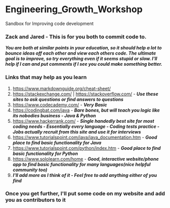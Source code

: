 # Engineering_Growth_Workshop
Sandbox for Improving code development


### Zack and Jared - This is for you both to commit code to.
***You are both at similar points in your education, so it should help a lot to bounce ideas off each other and view each others code. The ultimate goal is to improve, so try everything even if it seems stupid or slow. I'll help if I can and put comments if I see you could make something better.***


### Links that may help as you learn

1. https://www.markdownguide.org/cheat-sheet/
2. https://stackexchange.com/ | https://stackoverflow.com/ - ***Use these sites to ask questions or find answers to questions***
3. https://www.codecademy.com/ - ***Very Basic***
4. https://codingbat.com/java - ***Bare bones, but will teach you logic like its nobodies business - Java & Python***
5. https://www.hackerrank.com/ - ***Single handedly best site for most coding needs - Essentially every language - Coding tests practice - Jobs actually recruit from this site and use it for interviews***
6. https://www.tutorialspoint.com/java/java_documentation.htm - ***Good place to find basic functionality for Java***
7. https://www.tutorialspoint.com/python/index.htm - ***Good place to find basic functionality for Python***
8. https://www.sololearn.com/home - ***Good, interactive website/phone app to find basic functionality for many languages(nice helpful community too)***
9. ***I'll add more as I think of it - Feel free to add anything either of you find***


### Once you get further, I'll put some code on my website and add you as contributors to it



